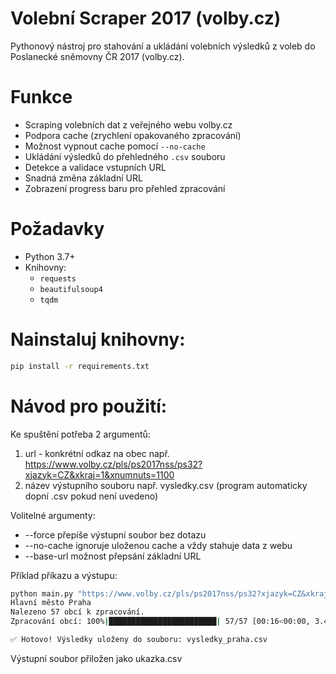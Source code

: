 # Volební Scraper 2017 (volby.cz)

Pythonový nástroj pro stahování a ukládání volebních výsledků z voleb do Poslanecké sněmovny ČR 2017 (volby.cz).

# Funkce

- Scraping volebních dat z veřejného webu volby.cz
- Podpora cache (zrychlení opakovaného zpracování)
- Možnost vypnout cache pomocí `--no-cache`
- Ukládání výsledků do přehledného `.csv` souboru
- Detekce a validace vstupních URL
- Snadná změna základní URL
- Zobrazení progress baru pro přehled zpracování

# Požadavky

- Python 3.7+
- Knihovny:
  - `requests`
  - `beautifulsoup4`
  - `tqdm`

# Nainstaluj knihovny:
```bash
pip install -r requirements.txt
```

# Návod pro použití:

Ke spuštění potřeba 2 argumentů:
1. url - konkrétní odkaz na obec např. https://www.volby.cz/pls/ps2017nss/ps32?xjazyk=CZ&xkraj=1&xnumnuts=1100
2. název výstupního souboru např. vysledky.csv (program automaticky dopní .csv pokud není uvedeno)

Volitelné argumenty:
- --force přepíše výstupní soubor bez dotazu
- --no-cache ignoruje uloženou cache a vždy stahuje data z webu
- --base-url možnost přepsání základní URL

Příklad příkazu a výstupu:
```bash
python main.py "https://www.volby.cz/pls/ps2017nss/ps32?xjazyk=CZ&xkraj=1&xnumnuts=1100" "vysledky_praha.csv"
Hlavní město Praha
Nalezeno 57 obcí k zpracování.
Zpracování obcí: 100%|████████████████████████| 57/57 [00:16<00:00, 3.46 obec/s]

✅ Hotovo! Výsledky uloženy do souboru: vysledky_praha.csv
```

Výstupní soubor přiložen jako ukazka.csv

